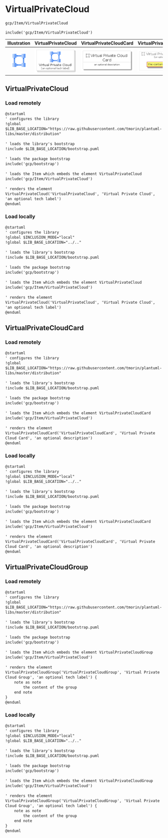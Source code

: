 # VirtualPrivateCloud


```text
gcp/Item/VirtualPrivateCloud
```

```text
include('gcp/Item/VirtualPrivateCloud')
```



| Illustration | VirtualPrivateCloud | VirtualPrivateCloudCard | VirtualPrivateCloudGroup |
| :---: | :---: | :---: | :---: |
| ![illustration for Illustration](../../gcp/Item/VirtualPrivateCloud.png) | ![illustration for VirtualPrivateCloud](../../gcp/Item/VirtualPrivateCloud.Local.png) | ![illustration for VirtualPrivateCloudCard](../../gcp/Item/VirtualPrivateCloudCard.Local.png) | ![illustration for VirtualPrivateCloudGroup](../../gcp/Item/VirtualPrivateCloudGroup.Local.png) |




## VirtualPrivateCloud

### Load remotely
```plantuml
@startuml
' configures the library
!global $LIB_BASE_LOCATION="https://raw.githubusercontent.com/tmorin/plantuml-libs/master/distribution"

' loads the library's bootstrap
!include $LIB_BASE_LOCATION/bootstrap.puml

' loads the package bootstrap
include('gcp/bootstrap')

' loads the Item which embeds the element VirtualPrivateCloud
include('gcp/Item/VirtualPrivateCloud')

' renders the element
VirtualPrivateCloud('VirtualPrivateCloud', 'Virtual Private Cloud', 'an optional tech label')
@enduml
```

### Load locally
```plantuml
@startuml
' configures the library
!global $INCLUSION_MODE="local"
!global $LIB_BASE_LOCATION="../.."

' loads the library's bootstrap
!include $LIB_BASE_LOCATION/bootstrap.puml

' loads the package bootstrap
include('gcp/bootstrap')

' loads the Item which embeds the element VirtualPrivateCloud
include('gcp/Item/VirtualPrivateCloud')

' renders the element
VirtualPrivateCloud('VirtualPrivateCloud', 'Virtual Private Cloud', 'an optional tech label')
@enduml
```

## VirtualPrivateCloudCard

### Load remotely
```plantuml
@startuml
' configures the library
!global $LIB_BASE_LOCATION="https://raw.githubusercontent.com/tmorin/plantuml-libs/master/distribution"

' loads the library's bootstrap
!include $LIB_BASE_LOCATION/bootstrap.puml

' loads the package bootstrap
include('gcp/bootstrap')

' loads the Item which embeds the element VirtualPrivateCloudCard
include('gcp/Item/VirtualPrivateCloud')

' renders the element
VirtualPrivateCloudCard('VirtualPrivateCloudCard', 'Virtual Private Cloud Card', 'an optional description')
@enduml
```

### Load locally
```plantuml
@startuml
' configures the library
!global $INCLUSION_MODE="local"
!global $LIB_BASE_LOCATION="../.."

' loads the library's bootstrap
!include $LIB_BASE_LOCATION/bootstrap.puml

' loads the package bootstrap
include('gcp/bootstrap')

' loads the Item which embeds the element VirtualPrivateCloudCard
include('gcp/Item/VirtualPrivateCloud')

' renders the element
VirtualPrivateCloudCard('VirtualPrivateCloudCard', 'Virtual Private Cloud Card', 'an optional description')
@enduml
```

## VirtualPrivateCloudGroup

### Load remotely
```plantuml
@startuml
' configures the library
!global $LIB_BASE_LOCATION="https://raw.githubusercontent.com/tmorin/plantuml-libs/master/distribution"

' loads the library's bootstrap
!include $LIB_BASE_LOCATION/bootstrap.puml

' loads the package bootstrap
include('gcp/bootstrap')

' loads the Item which embeds the element VirtualPrivateCloudGroup
include('gcp/Item/VirtualPrivateCloud')

' renders the element
VirtualPrivateCloudGroup('VirtualPrivateCloudGroup', 'Virtual Private Cloud Group', 'an optional tech label') {
    note as note
        the content of the group
    end note
}
@enduml
```

### Load locally
```plantuml
@startuml
' configures the library
!global $INCLUSION_MODE="local"
!global $LIB_BASE_LOCATION="../.."

' loads the library's bootstrap
!include $LIB_BASE_LOCATION/bootstrap.puml

' loads the package bootstrap
include('gcp/bootstrap')

' loads the Item which embeds the element VirtualPrivateCloudGroup
include('gcp/Item/VirtualPrivateCloud')

' renders the element
VirtualPrivateCloudGroup('VirtualPrivateCloudGroup', 'Virtual Private Cloud Group', 'an optional tech label') {
    note as note
        the content of the group
    end note
}
@enduml
```

